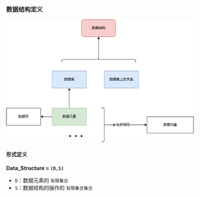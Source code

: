 ### 数据结构定义

![alt text](../资源/数据结构定义类图.drawio.png)

#### 形式定义
**Data_Structure = `(D,S)`**
- `D`：数据元素的 `有限集合`
- `S`：数据结构的操作的 `有限集合集合`


